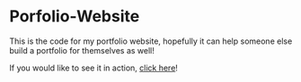 # Porfolio-Website

This is the code for my portfolio website, hopefully it can help someone else build a portfolio for themselves as well!

If you would like to see it in action, [click here](http://shawngiroux.com)!
